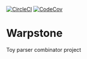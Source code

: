 [![CircleCI](https://circleci.com/gh/CptWesley/Warpstone.svg?style=shield)](https://circleci.com/gh/CptWesley/Warpstone)
[![CodeCov](https://codecov.io/gh/CptWesley/Warpstone/branch/master/graph/badge.svg)](https://codecov.io/gh/CptWesley/Warpstone/)

# Warpstone
Toy parser combinator project
